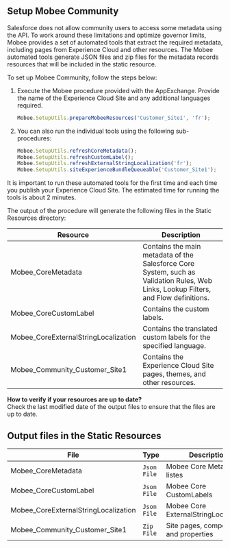 ## Setup Mobee Community

Salesforce does not allow community users to access some metadata using the API. To work around these limitations and optimize governor limits, Mobee provides a set of automated tools that extract the required metadata, including pages from Experience Cloud and other resources. The Mobee automated tools generate JSON files and zip files for the metadata records resources that will be included in the static resource.

To set up Mobee Community, follow the steps below:

1. Execute the Mobee procedure provided with the AppExchange. Provide the name of the Experience Cloud Site and any additional languages required.

    ```javascript
    Mobee.SetupUtils.prepareMobeeResources('Customer_Site1', 'fr');
    ```

2. You can also run the individual tools using the following sub-procedures:

    ```javascript
    Mobee.SetupUtils.refreshCoreMetadata();
    Mobee.SetupUtils.refreshCustomLabel();
    Mobee.SetupUtils.refreshExternalStringLocalization('fr');
    Mobee.SetupUtils.siteExperienceBundleQueueable('Customer_Site1');
    ```

It is important to run these automated tools for the first time and each time you publish your Experience Cloud Site. The estimated time for running the tools is about 2 minutes.

The output of the procedure will generate the following files in the Static Resources directory:

| Resource                             | Description                                                                                |
| ------------------------------------ | ------------------------------------------------------------------------------------------ |
| Mobee_CoreMetadata                   | Contains the main metadata of the Salesforce Core System, such as Validation Rules, Web Links, Lookup Filters, and Flow definitions. |
| Mobee_CoreCustomLabel                | Contains the custom labels.                                                                |
| Mobee_CoreExternalStringLocalization | Contains the translated custom labels for the specified language.                          |
| Mobee_Community_Customer_Site1       | Contains the Experience Cloud Site pages, themes, and other resources.                     |

**How to verify if your resources are up to date?**  
Check the last modified date of the output files to ensure that the files are up to date.

## Output files in the Static Resources

| File                                 | Type        | Description                                                                               |
| ------------------------------------ | ----------- | ----------------------------------------------------------------------------------------- |
| Mobee_CoreMetadata                   | `Json File` | Mobee Core Metadata listes                                                                |
| Mobee_CoreCustomLabel                | `Json File` | Mobee Core CustomLabels                                                                   |
| Mobee_CoreExternalStringLocalization | `Json File` | Mobee Core ExternalStringLocalization                                                     |
| Mobee_Community_Customer_Site1       | `Zip File`  | Site pages, components, and properties                                                     |
